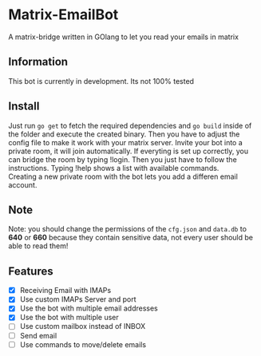 # Matrix-EmailBot
A matrix-bridge written in GOlang to let you read your emails in matrix


## Information
This bot is currently in development. Its not 100% tested</code>

## Install
Just run <code>go get</code> to fetch the required dependencies and <code>go build</code> inside of the folder and execute the created binary. Then you have to adjust the config file to make it work with your matrix server.
Invite your bot into a private room, it will join automatically. If everyting is set up correctly, you can bridge the room by typing !login. Then you just have to follow the instructions. Typing !help shows a list with available commands.<br>Creating a new private room with the bot lets you add a differen email account.<br>

## Note
Note: you should change the permissions of the <code>cfg.json</code> and <code>data.db</code> to <b>640</b> or <b>660</b> because they contain sensitive data, not every user should be able to read them!

## Features
- [X]  Receiving Email with IMAPs
- [X]  Use custom IMAPs Server and port
- [X]  Use the bot with multiple email addresses
- [X]  Use the bot with multiple user
- [ ]  Use custom mailbox instead of INBOX
- [ ]  Send email
- [ ]  Use commands to move/delete emails
